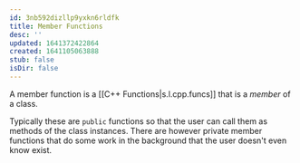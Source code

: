 ```yaml
---
id: 3nb592dizllp9yxkn6rldfk
title: Member Functions
desc: ''
updated: 1641372422864
created: 1641105063888
stub: false
isDir: false
---
```



A member function is a [[C++ Functions|s.l.cpp.funcs]] that is a _member_ of a class.

Typically these are `public` functions so that the user can call them as methods of the class instances. There are however private member functions that do some work in the background that the user doesn't even know exist.
